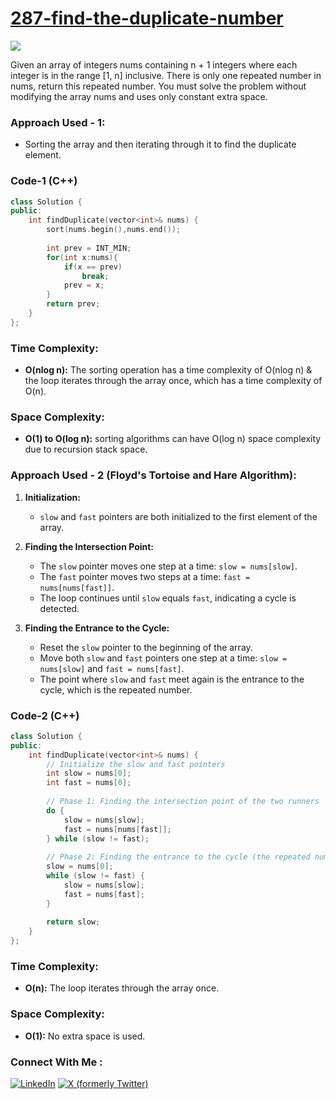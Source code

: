 # [287-find-the-duplicate-number](https://leetcode.com/problems/find-the-duplicate-number/)

![](https://badgen.net/badge/Level/Medium/yellow)

Given an array of integers nums containing n + 1 integers where each integer is in the range [1, n] inclusive.
There is only one repeated number in nums, return this repeated number.
You must solve the problem without modifying the array nums and uses only constant extra space.

### Approach Used - 1:
- Sorting the array and then iterating through it to find the duplicate element.

### Code-1 (C++)

```cpp
class Solution {
public:
    int findDuplicate(vector<int>& nums) {
        sort(nums.begin(),nums.end());
        
        int prev = INT_MIN;
        for(int x:nums){
            if(x == prev)
                break;
            prev = x;
        }
        return prev;
    }
};
```

### Time Complexity:
- **O(nlog n):** The sorting operation has a time complexity of O(nlog n) & the loop iterates through the array once, which has a time complexity of O(n).
### Space Complexity:
- **O(1) to O(log n):** sorting algorithms can have O(log n) space complexity due to recursion stack space.

### Approach Used - 2 (Floyd's Tortoise and Hare Algorithm):
1. **Initialization:**
   - `slow` and `fast` pointers are both initialized to the first element of the array.

2. **Finding the Intersection Point:**
   - The `slow` pointer moves one step at a time: `slow = nums[slow]`.
   - The `fast` pointer moves two steps at a time: `fast = nums[nums[fast]]`.
   - The loop continues until `slow` equals `fast`, indicating a cycle is detected.

3. **Finding the Entrance to the Cycle:**
   - Reset the `slow` pointer to the beginning of the array.
   - Move both `slow` and `fast` pointers one step at a time: `slow = nums[slow]` and `fast = nums[fast]`.
   - The point where `slow` and `fast` meet again is the entrance to the cycle, which is the repeated number.

### Code-2 (C++)

```cpp
class Solution {
public:
    int findDuplicate(vector<int>& nums) {
        // Initialize the slow and fast pointers
        int slow = nums[0];
        int fast = nums[0];
        
        // Phase 1: Finding the intersection point of the two runners
        do {
            slow = nums[slow];
            fast = nums[nums[fast]];
        } while (slow != fast);
        
        // Phase 2: Finding the entrance to the cycle (the repeated number)
        slow = nums[0];
        while (slow != fast) {
            slow = nums[slow];
            fast = nums[fast];
        }
        
        return slow;
    }
};
```

### Time Complexity:
- **O(n):** The loop iterates through the array once.

### Space Complexity:
- **O(1):** No extra space is used.


### Connect With Me : 

<a href="https://www.linkedin.com/in/shivam-ray-b4306524a/" target="_blank"><img src="https://img.shields.io/badge/LinkedIn-0077B5?style=for-the-badge&logo=linkedin&logoColor=white" alt="LinkedIn"></a>
<a href="https://x.com/rai_shivam11/" target="_blank"><img src="https://img.shields.io/badge/Twitter-1DA1F2?style=for-the-badge&logo=twitter&logoColor=white" alt="X (formerly Twitter)">
</a>